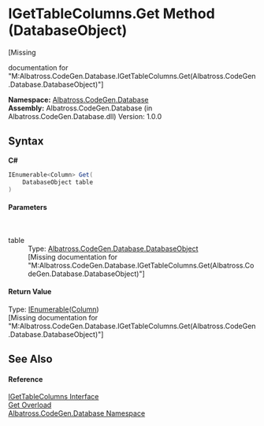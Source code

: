 # IGetTableColumns.Get Method (DatabaseObject)
 

\[Missing <summary> documentation for "M:Albatross.CodeGen.Database.IGetTableColumns.Get(Albatross.CodeGen.Database.DatabaseObject)"\]

**Namespace:**&nbsp;<a href="bdf46154-2f7c-d3c3-6413-8c6484d341a9">Albatross.CodeGen.Database</a><br />**Assembly:**&nbsp;Albatross.CodeGen.Database (in Albatross.CodeGen.Database.dll) Version: 1.0.0

## Syntax

**C#**<br />
``` C#
IEnumerable<Column> Get(
	DatabaseObject table
)
```


#### Parameters
&nbsp;<dl><dt>table</dt><dd>Type: <a href="8c1c5fa7-2f0a-cd30-da6c-228623d0ebcc">Albatross.CodeGen.Database.DatabaseObject</a><br />\[Missing <param name="table"/> documentation for "M:Albatross.CodeGen.Database.IGetTableColumns.Get(Albatross.CodeGen.Database.DatabaseObject)"\]</dd></dl>

#### Return Value
Type: <a href="http://msdn2.microsoft.com/en-us/library/9eekhta0" target="_blank">IEnumerable</a>(<a href="a6c6b2fc-9eae-2c87-8fee-557cb9b9d1d8">Column</a>)<br />\[Missing <returns> documentation for "M:Albatross.CodeGen.Database.IGetTableColumns.Get(Albatross.CodeGen.Database.DatabaseObject)"\]

## See Also


#### Reference
<a href="e6112130-1c0b-1490-70ae-bd2d694bfe36">IGetTableColumns Interface</a><br /><a href="7141685d-d382-b83b-c610-368b13c9fa92">Get Overload</a><br /><a href="bdf46154-2f7c-d3c3-6413-8c6484d341a9">Albatross.CodeGen.Database Namespace</a><br />